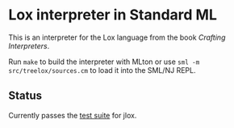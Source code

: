# Lox interpreter in Standard ML

This is an interpreter for the Lox language from the book _Crafting
Interpreters_.

Run `make` to build the interpreter with MLton or use
`sml -m src/treelox/sources.cm` to load it into the SML/NJ REPL.

## Status

Currently passes the [test suite][test-suite] for jlox.

[test-suite]: https://github.com/munificent/craftinginterpreters?tab=readme-ov-file#testing

